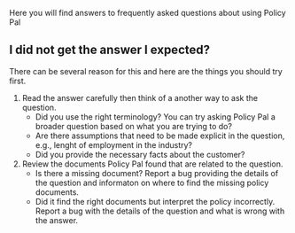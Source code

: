 Here you will find answers to frequently asked questions 
about using Policy Pal


## I did not get the answer I expected?
There can be several reason for this and here are the 
things you should try first.
1. Read the answer carefully then think of a another
way to ask the question. 
   * Did you use the right terminology? You can try asking 
   Policy Pal a broader question based on what you are trying to do?
   * Are there assumptions that need to be made explicit in the 
   question, e.g., lenght of employment in the industry?
   * Did you provide the necessary facts about the customer?
2. Review the documents Policy Pal found that are related to the 
question. 
   * Is there a missing document? Report a bug providing the details of 
   the question and informaton on where to find the missing policy documents.
   * Did it find the right documents but interpret the policy incorrectly. Report 
   a bug with the details of the question and what is wrong with the answer.


